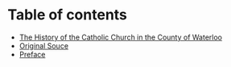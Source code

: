 # Table of contents

* [The History of the Catholic Church in the County of Waterloo](README.md)
* [Original Souce](original-souce.md)
* [Preface](preface.md)

